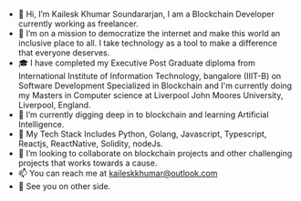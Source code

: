 - 👋 Hi, I’m Kailesk Khumar Soundararjan, I am a Blockchain Developer currently working as freelancer. 
- 👀 I’m on a mission to democratize the internet and make this world an inclusive place to all. I take technology as a tool to make a difference that everyone deserves. 
- 🎓 I have completed my Executive Post Graduate diploma from International Institute of Information Technology, bangalore (IIIT-B) on Software Development Specialized in        Blockchain and I'm currently doing my Masters in Computer science at Liverpool John Moores University, Liverpool, England.
- 🌱 I’m currently digging deep in to blockchain and learning Artificial Intelligence.
- 🔧 My Tech Stack Includes Python, Golang, Javascript, Typescript, Reactjs, ReactNative, Solidity, nodeJs.
- 💞️ I’m looking to collaborate on blockchain projects and other challenging projects that works towards a cause.
- 📫 You can reach me at kaileskkhumar@outlook.com
- 👀 See you on other side.

